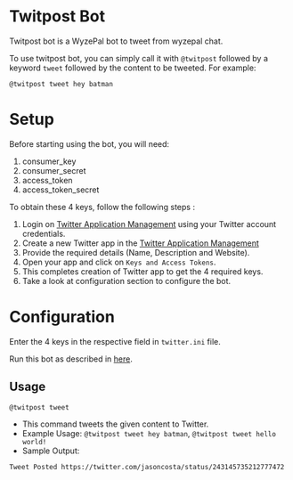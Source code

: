# Twitpost Bot

Twitpost bot is a WyzePal bot to tweet from wyzepal chat.

To use twitpost bot, you can simply call it with `@twitpost` followed
by a keyword `tweet` followed by the content to be tweeted.
For example:

`@twitpost tweet hey batman`

# Setup

Before starting using the bot, you will need:

1. consumer_key
2. consumer_secret
3. access_token
4. access_token_secret

To obtain these 4 keys, follow the following steps :

1. Login on [Twitter Application Management](https://apps.twitter.com/) using your Twitter account credentials.
2. Create a new Twitter app in the [Twitter Application Management](https://apps.twitter.com/)
3. Provide the required details (Name, Description and Website).
4. Open your app and click on `Keys and Access Tokens`.
5. This completes creation of Twitter app to get the 4 required keys.
6. Take a look at configuration section to configure the bot.

# Configuration

Enter the 4 keys in the respective field in `twitter.ini` file.

Run this bot as described in [here](https://wyzepal.com/api/running-bots#running-a-bot).

## Usage

`@twitpost tweet`

- This command tweets the given content to Twitter.
- Example Usage: `@twitpost tweet hey batman`, `@twitpost tweet hello world!`
- Sample Output:

`Tweet Posted
https://twitter.com/jasoncosta/status/243145735212777472`
